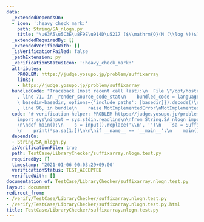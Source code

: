 ```yaml
---
data:
  _extendedDependsOn:
  - icon: ':heavy_check_mark:'
    path: String/SA_nlogn.py
    title: "\u63A5\u5C3E\u8F9E\u914D\u5217 ($\\mathrm{O}(N (\\log N))$)"
  _extendedRequiredBy: []
  _extendedVerifiedWith: []
  _isVerificationFailed: false
  _pathExtension: py
  _verificationStatusIcon: ':heavy_check_mark:'
  attributes:
    PROBLEM: https://judge.yosupo.jp/problem/suffixarray
    links:
    - https://judge.yosupo.jp/problem/suffixarray
  bundledCode: "Traceback (most recent call last):\n  File \"/opt/hostedtoolcache/Python/3.10.2/x64/lib/python3.10/site-packages/onlinejudge_verify/documentation/build.py\"\
    , line 71, in _render_source_code_stat\n    bundled_code = language.bundle(stat.path,\
    \ basedir=basedir, options={'include_paths': [basedir]}).decode()\n  File \"/opt/hostedtoolcache/Python/3.10.2/x64/lib/python3.10/site-packages/onlinejudge_verify/languages/python.py\"\
    , line 96, in bundle\n    raise NotImplementedError\nNotImplementedError\n"
  code: "# verification-helper: PROBLEM https://judge.yosupo.jp/problem/suffixarray\n\
    import sys\ninput = sys.stdin.readline\n\nfrom String.SA_nlogn import SuffixArray\n\
    \n\ndef main():\n    s = input().replace('\\n', '')\n    sa = SuffixArray(s)\n\
    \n    print(*sa.sa[1:])\n\n\nif __name__ == '__main__':\n    main()\n"
  dependsOn:
  - String/SA_nlogn.py
  isVerificationFile: true
  path: TestCase/LibraryChecker/suffixarray.nlogn.test.py
  requiredBy: []
  timestamp: '2021-01-06 00:03:29+09:00'
  verificationStatus: TEST_ACCEPTED
  verifiedWith: []
documentation_of: TestCase/LibraryChecker/suffixarray.nlogn.test.py
layout: document
redirect_from:
- /verify/TestCase/LibraryChecker/suffixarray.nlogn.test.py
- /verify/TestCase/LibraryChecker/suffixarray.nlogn.test.py.html
title: TestCase/LibraryChecker/suffixarray.nlogn.test.py
---
```

